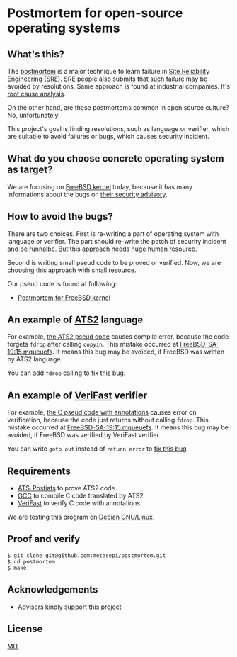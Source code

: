 # Postmortem for open-source operating systems

## What's this?

The [postmortem](https://landing.google.com/sre/sre-book/chapters/postmortem-culture/) is a major technique to learn failure in [Site Reliability Engineering (SRE)](https://en.wikipedia.org/wiki/Site_Reliability_Engineering).
SRE people also submits that such failure may be avoided by resolutions.
Same approach is found at industrial companies.
It's [root cause analysis](https://en.wikipedia.org/wiki/Root_cause_analysis).

On the other hand, are these postmortems common in open source culture?
No, unfortunately.

This project's goal is finding resolutions, such as language or verifier, which are suitable to avoid failures or bugs, which causes security incident.

## What do you choose concrete operating system as target?

We are focusing on [FreeBSD kernel](https://github.com/freebsd/freebsd/tree/master/sys) today, because it has many informations about the bugs on [their security advisory](https://www.freebsd.org/security/advisories.html).

## How to avoid the bugs?

There are two choices.
First is re-writing a part of operating system with language or verifier.
The part should re-write the patch of security incident and be runnalbe.
But this approach needs huge human resource.

Second is writing small pseud code to be proved or verified.
Now, we are choosing this approach with small resource.

Our pseud code is found at following:

* [Postmortem for FreeBSD kernel](./Security-Advisory/FreeBSD-kernel)

## An example of [ATS2](http://www.ats-lang.org/) language

For example, [the ATS2 pseud code](./Security-Advisory/FreeBSD-kernel/FreeBSD-SA-19:15.mqueuefs/Resolution/ATS2/error/main.dats) causes compile error,
because the code forgets `fdrop` after calling `copyin`.
This mistake occurred at [FreeBSD-SA-19:15.mqueuefs](./Security-Advisory/FreeBSD-kernel/FreeBSD-SA-19:15.mqueuefs).
It means this bug may be avoided, if FreeBSD was written by ATS2 language.

You can add `fdrop` calling to [fix this bug](./Security-Advisory/FreeBSD-kernel/FreeBSD-SA-19:15.mqueuefs/Resolution/ATS2/fix/main.dats).

## An example of [VeriFast](https://github.com/verifast/verifast) verifier

For example, [the C pseud code with annotations](./Security-Advisory/FreeBSD-kernel/FreeBSD-SA-19:15.mqueuefs/Resolution/VeriFast/error/main.c) causes error on verification,
because the code just returns without calling `fdrop`.
This mistake occurred at [FreeBSD-SA-19:15.mqueuefs](./Security-Advisory/FreeBSD-kernel/FreeBSD-SA-19:15.mqueuefs).
It means this bug may be avoided, if FreeBSD was verified by VeriFast verifier.

You can write `goto out` instead of `return error` to [fix this bug](./Security-Advisory/FreeBSD-kernel/FreeBSD-SA-19:15.mqueuefs/Resolution/VeriFast/fix/main.c).

## Requirements

* [ATS-Postiats](http://www.ats-lang.org/) to prove ATS2 code
* [GCC](https://gcc.gnu.org/) to compile C code translated by ATS2
* [VeriFast](https://github.com/verifast/verifast) to verify C code with annotations

We are testing this program on [Debian GNU/Linux](https://www.debian.org/).

## Proof and verify

```
$ git clone git@github.com:metasepi/postmortem.git
$ cd postmortem
$ make
```

## Acknowledgements

* [Advisers](./Adviser.md) kindly support this project

## License

[MIT](./LICENSE)
